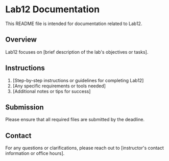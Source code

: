 # Lab12 Documentation

This README file is intended for documentation related to Lab12. 

## Overview

Lab12 focuses on [brief description of the lab's objectives or tasks]. 

## Instructions

1. [Step-by-step instructions or guidelines for completing Lab12]
2. [Any specific requirements or tools needed]
3. [Additional notes or tips for success]

## Submission

Please ensure that all required files are submitted by the deadline. 

## Contact

For any questions or clarifications, please reach out to [instructor's contact information or office hours].